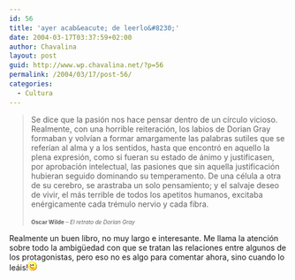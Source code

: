 ```yaml
---
id: 56
title: 'ayer acab&eacute; de leerlo&#8230;'
date: 2004-03-17T03:37:59+02:00
author: Chavalina
layout: post
guid: http://www.wp.chavalina.net/?p=56
permalink: /2004/03/17/post-56/
categories:
  - Cultura
---
```

> Se dice que la pasi&oacute;n nos hace pensar dentro de un c&iacute;rculo vicioso. Realmente, con una horrible reiteraci&oacute;n, los labios de Dorian Gray formaban y volv&iacute;an a formar amargamente las palabras sutiles que se refer&iacute;an al alma y a los sentidos, hasta que encontr&oacute; en aquello la plena expresi&oacute;n, como si fueran su estado de &aacute;nimo y justificasen, por aprobaci&oacute;n intelectual, las pasiones que sin aquella justificaci&oacute;n hubieran seguido dominando su temperamento. De una c&eacute;lula a otra de su cerebro, se arastraba un solo pensamiento; y el salvaje deseo de vivir, el m&aacute;s terrible de todos los apetitos humanos, excitaba en&eacute;rgicamente cada tr&eacute;mulo nervio y cada fibra.
> 
> <font size="1"><b>Oscar Wilde</b> &#8211; <i>El retrato de Dorian Gray</i></font>

Realmente un buen libro, no muy largo e interesante. Me llama la atenci&oacute;n sobre todo la ambig&uuml;edad con que se tratan las relaciones entre algunos de los protagonistas, pero eso no es algo para comentar ahora, sino cuando lo le&aacute;is!![emo](/imagenes/emoticonos/guino.gif)